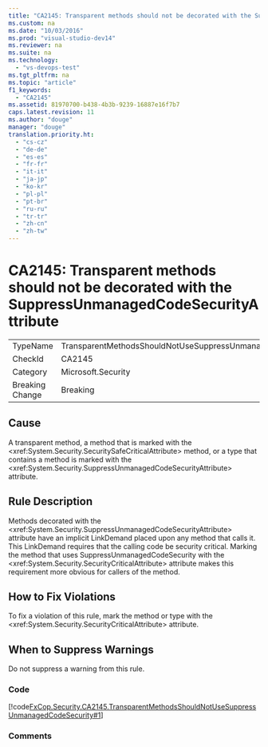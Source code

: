 ```yaml
---
title: "CA2145: Transparent methods should not be decorated with the SuppressUnmanagedCodeSecurityAttribute"
ms.custom: na
ms.date: "10/03/2016"
ms.prod: "visual-studio-dev14"
ms.reviewer: na
ms.suite: na
ms.technology: 
  - "vs-devops-test"
ms.tgt_pltfrm: na
ms.topic: "article"
f1_keywords: 
  - "CA2145"
ms.assetid: 81970700-b438-4b3b-9239-16887e16f7b7
caps.latest.revision: 11
ms.author: "douge"
manager: "douge"
translation.priority.ht: 
  - "cs-cz"
  - "de-de"
  - "es-es"
  - "fr-fr"
  - "it-it"
  - "ja-jp"
  - "ko-kr"
  - "pl-pl"
  - "pt-br"
  - "ru-ru"
  - "tr-tr"
  - "zh-cn"
  - "zh-tw"
---
```

# CA2145: Transparent methods should not be decorated with the SuppressUnmanagedCodeSecurityAttribute
|||  
|-|-|  
|TypeName|TransparentMethodsShouldNotUseSuppressUnmanagedCodeSecurity|  
|CheckId|CA2145|  
|Category|Microsoft.Security|  
|Breaking Change|Breaking|  
  
## Cause  
 A transparent method, a method that is marked with the \<xref:System.Security.SecuritySafeCriticalAttribute> method, or a type that contains a method is marked with the \<xref:System.Security.SuppressUnmanagedCodeSecurityAttribute> attribute.  
  
## Rule Description  
 Methods decorated with the \<xref:System.Security.SuppressUnmanagedCodeSecurityAttribute> attribute have an implicit LinkDemand placed upon any method that calls it. This LinkDemand requires that the calling code be security critical. Marking the method that uses SuppressUnmanagedCodeSecurity with the \<xref:System.Security.SecurityCriticalAttribute> attribute makes this requirement more obvious for callers of the method.  
  
## How to Fix Violations  
 To fix a violation of this rule, mark the method or type with the \<xref:System.Security.SecurityCriticalAttribute> attribute.  
  
## When to Suppress Warnings  
 Do not suppress a warning from this rule.  
  
### Code  
 [!code[FxCop.Security.CA2145.TransparentMethodsShouldNotUseSuppressUnmanagedCodeSecurity#1](../VS_IDE/codesnippet/CSharp/ca2145--transparent-methods-should-not-be-decorated-with-the-suppressunmanagedcodesecurityattribute_1.cs)]  
  
### Comments